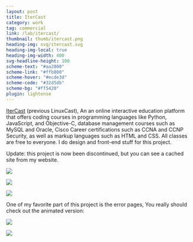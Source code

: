 ```yaml
---
layout: post
title: IterCast
category: work
tag: commercial
link: /lab/itercast/
thumbnail: thumb/itercast.png
heading-img: svg/itercast.svg
heading-img-local: true
heading-img-width: 400
svg-headline-height: 100
scheme-text: "#aa2800"
scheme-link: "#ffb800"
scheme-hover: "#ecde3d"
scheme-code: "#32d5db"
scheme-bg: "#ff5420"
plugin: lightense
---
```


<p><a href="http://itercast.com/">IterCast</a> (previous LinuxCast), An an online interactive education platform that offers coding courses in programming languages like Python, JavaScript, and Objective-C, database management courses such as MySQL and Oracle, Cisco Career certifications such as CCNA and CCNP Security, as well as markup languages such as HTML and CSS. All classes are free to everyone. I do design and front-end stuff for this project.</p>

<p>Update: this project is now been discontinued, but you can see a cached site from my website.</p>

<p><img src="{{ site.file }}/itercast-banners-2.png"></p>

<p><img src="{{ site.file }}/itercast-icons-2.png"></p>

<p class="browser"><img src="{{ site.file }}/itercast-01.png"></p>

<p>One of my favorite part of this project is the error pages, You really should check out the animated version:</p>

<p class="browser"><a href="/lab/itercast/error-404-403.html"><img src="{{ site.file }}/itercast-02.jpg"></a></p>

<p class="browser"><a href="/lab/itercast/error-503.html"><img src="{{ site.file }}/itercast-03.jpg"></a></p>
